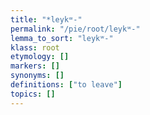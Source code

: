 ```yaml
---
title: "*leykʷ-"
permalink: "/pie/root/leykʷ-"
lemma_to_sort: "leykʷ-"
klass: root
etymology: []
markers: []
synonyms: []
definitions: ["to leave"]
topics: []
---
```

